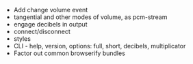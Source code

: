 * Add change volume event
* tangential and other modes of volume, as pcm-stream
* engage decibels in output
* connect/disconnect
* styles
* CLI - help, version, options: full, short, decibels, multiplicator
* Factor out common browserify bundles